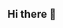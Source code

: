 ## Hi there 👋

<!--
**DotSlashCloud/DotSlashCloud** is a ✨ _special_ ✨ repository because its `README.md` (this file) appears on your GitHub profile.

# 👋 Hi, I’m Ryan Stark (DotSlashCloud)

🚀 **About Me**  
I’m a Cloud Solution Architect with over a decade of experience in IT. My expertise lies in generative AI, cloud architecture, and enterprise solutions. I thrive on solving complex challenges and creating impactful, scalable systems. Currently, I’m exploring cutting-edge tools like PyTorch, TensorFlow, and NVIDIA technologies to build innovative AI solutions.

🌟 **What I Do**  
- Design and implement scalable cloud solutions with Microsoft 365 and Power Platform.  
- Develop AI-driven applications to solve real-world business challenges.  
- Empower businesses to unlock value through AI and digital transformation.  

🎯 **Featured Projects**  
Here are a few projects I’m proud of:
- **[AI Chatbot for Customer Service](https://github.com/DotSlashCloud/ai-chatbot):**  
  A conversational AI bot fine-tuned for industry-specific support using Hugging Face Transformers.
- **[Image Classification with PyTorch](https://github.com/DotSlashCloud/image-classification):**  
  A neural network built to classify images with 90%+ accuracy.
- **[Power Automate Workflow Library](https://github.com/DotSlashCloud/power-automate-workflows):**  
  A repository of reusable Power Automate workflows for common business scenarios.

📫 **How to Connect**  
- **LinkedIn:** [linkedin.com/in/ryanfstark](https://linkedin.com/in/ryanfstark)  
- **GitHub:** [github.com/DotSlashCloud](https://github.com/DotSlashCloud)  
- **Portfolio:** *Coming Soon!*  

🔍 **What I’m Working On**  
- Learning CUDA programming and fine-tuning AI models.  
- Building a personal portfolio with AI-driven projects.  
- Contributing to open-source tools that simplify AI adoption.  

